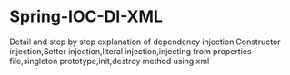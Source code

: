 # Spring-IOC-DI-XML
Detail and step by step explanation of dependency injection,Constructor injection,Setter injection,literal injection,injecting from properties file,singleton prototype,init,destroy method using xml
